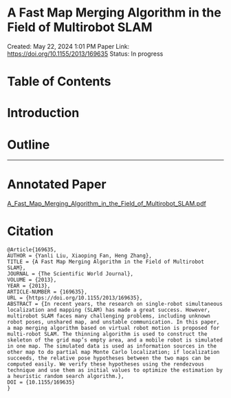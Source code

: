 # A Fast Map Merging Algorithm in the Field of Multirobot SLAM

Created: May 22, 2024 1:01 PM
Paper Link: https://doi.org/10.1155/2013/169635
Status: In progress

# **Table of Contents**

# Introduction

# Outline

---

# Annotated Paper

[A_Fast_Map_Merging_Algorithm_in_the_Field_of_Multirobot_SLAM.pdf](A%20Fast%20Map%20Merging%20Algorithm%20in%20the%20Field%20of%20Multi%20f65abb133553407a823cd7761477797a/A_Fast_Map_Merging_Algorithm_in_the_Field_of_Multirobot_SLAM.pdf)

# Citation

```
@Article{169635,
AUTHOR = {Yanli Liu, Xiaoping Fan, Heng Zhang},
TITLE = {A Fast Map Merging Algorithm in the Field of Multirobot SLAM},
JOURNAL = {The Scientific World Journal},
VOLUME = {2013},
YEAR = {2013},
ARTICLE-NUMBER = {169635},
URL = {https://doi.org/10.1155/2013/169635},
ABSTRACT = {In recent years, the research on single-robot simultaneous localization and mapping (SLAM) has made a great success. However, multirobot SLAM faces many challenging problems, including unknown robot poses, unshared map, and unstable communication. In this paper, a map merging algorithm based on virtual robot motion is proposed for multi-robot SLAM. The thinning algorithm is used to construct the skeleton of the grid map’s empty area, and a mobile robot is simulated in one map. The simulated data is used as information sources in the other map to do partial map Monte Carlo localization; if localization succeeds, the relative pose hypotheses between the two maps can be computed easily. We verify these hypotheses using the rendezvous technique and use them as initial values to optimize the estimation by a heuristic random search algorithm.},
DOI = {10.1155/169635}
}
```